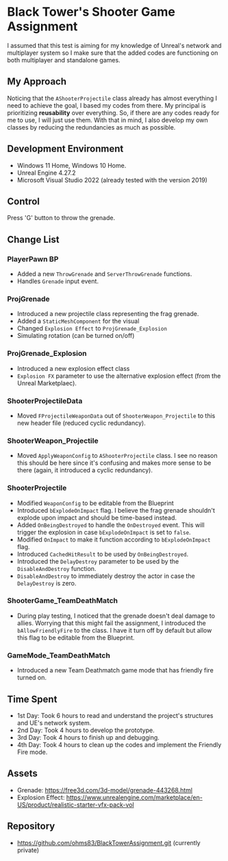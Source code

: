 # Black Tower's Shooter Game Assignment
I assumed that this test is aiming for my knowledge of Unreal's network and multiplayer system so I make sure that the added codes are functioning on both multiplayer and standalone games.

## My Approach
Noticing that the `AShooterProjectile` class already has almost everything I need to achieve the goal, I based my codes from there. My principal is prioritizing __reusability__ over everything. So, if there are any codes ready for me to use, I will just use them. With that in mind, I also develop my own classes by reducing the redundancies as much as possible.

## Development Environment
- Windows 11 Home, Windows 10 Home.
- Unreal Engine 4.27.2
- Microsoft Visual Studio 2022 (already tested with the version 2019)

## Control
Press 'G' button to throw the grenade.

## Change List
### PlayerPawn BP
- Added a new `ThrowGrenade` and `ServerThrowGrenade` functions.
- Handles `Grenade` input event.
### ProjGrenade
- Introduced a new projectile class representing the frag grenade.
- Added a `StaticMeshComponent` for the visual
- Changed `Explosion Effect` to `ProjGrenade_Explosion`
- Simulating rotation (can be turned on/off)
### ProjGrenade_Explosion
- Introduced a new explosion effect class
- `Explosion FX` parameter to use the alternative explosion effect (from the Unreal Marketplaec).
### ShooterProjectileData
- Moved `FProjectileWeaponData` out of `ShooterWeapon_Projectile` to this new header file (reduced cyclic redundancy).
### ShooterWeapon_Projectile
- Moved `ApplyWeaponConfig` to `AShooterProjectile` class. I see no reason this should be here since it's confusing and makes more sense to be there (again, it introduced a cyclic redundancy).
### ShooterProjectile
- Modified `WeaponConfig` to be editable from the Blueprint
- Introduced `bExplodeOnImpact` flag. I believe the frag grenade shouldn't explode upon impact and should be time-based instead.
- Added `OnBeingDestroyed` to handle the `OnDestroyed` event. This will trigger the explosion in case `bExplodeOnImpact` is set to `false`.
- Modified `OnImpact` to make it function according to `bExplodeOnImpact` flag.
- Introduced `CachedHitResult` to be used by `OnBeingDestroyed`.
- Introduced the `DelayDestroy` parameter to be used by the `DisableAndDestroy` function.
- `DisableAndDestroy` to immediately destroy the actor in case the `DelayDestroy` is zero.
### ShooterGame_TeamDeathMatch
- During play testing, I noticed that the grenade doesn't deal damage to allies. Worrying that this might fail the assignment, I introduced the `bAllowFriendlyFire` to the class. I have it turn off by default but allow this flag to be editable from the Blueprint.
### GameMode_TeamDeathMatch
- Introduced a new Team Deathmatch game mode that has friendly fire turned on.

## Time Spent
- 1st Day: Took 6 hours to read and understand the project's structures and UE's network system.
- 2nd Day: Took 4 hours to develop the prototype.
- 3rd Day: Took 4 hours to finish up and debugging.
- 4th Day: Took 4 hours to clean up the codes and implement the Friendly Fire mode.

## Assets
- Grenade: https://free3d.com/3d-model/grenade-443268.html
- Explosion Effect: https://www.unrealengine.com/marketplace/en-US/product/realistic-starter-vfx-pack-vol

## Repository
- https://github.com/ohms83/BlackTowerAssignment.git (currently private)